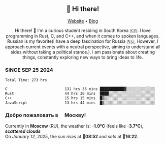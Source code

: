 <h2 align="center">👋 Hi there!</h2>
<p align="center">
  <a href="https://urdekcah.ru">Website</a> •
  <a href="https://urdekcah.blog">Blog</a>
</p>

<p align="center">
  Hi there! 👋 I'm a curious student residing in South Korea 🇰🇷. I love programming in Rust, C, and C++, and when it comes to spoken languages, Russian is my favorite(I have a deep fascination for Russia 🇷🇺, However, I approach current events with a neutral perspective, aiming to understand all sides without taking a political stance.). I am passionate about creating things, constantly exploring new ways to bring ideas to life.
</p>

### SINCE SEP 25 2024
<!--START_SECTION:waka-->
<!--LAST_WAKA_UPDATE:2025-01-11 18:26:37-->
```txt
Total Time: 273 hrs

C                          131 hrs 35 mins ███████████▓░░░░░░░░░░░░░   47.00 %
Rust                       44 hrs 30 mins  ████░░░░░░░░░░░░░░░░░░░░░   15.90 %
C++                        15 hrs 15 mins  █▒░░░░░░░░░░░░░░░░░░░░░░░   05.45 %
JavaScript                 13 hrs 44 mins  █▒░░░░░░░░░░░░░░░░░░░░░░░   04.91 %
```
<!--END_SECTION:waka-->

<h3>Добро пожаловать в <img src="https://cdn-icons-png.flaticon.com/512/197/197408.png" width="13"/> Москву!</h3>

<!--START_SECTION:weather:moscow-->
<!--LAST_WEATHER_UPDATE:2025-01-12 06:28:00-->
Currently in **Moscow** (RU), the weather is: **-1.0°C** (feels like **-3.7°C**), ***scattered clouds***<br/>
On *January 12, 2025*, the *sun rises* at 🌅**08:52** and *sets* at 🌇**16:22**.
<!--END_SECTION:weather-->
